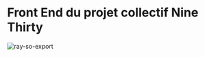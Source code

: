 # Front End du projet collectif Nine Thirty


![ray-so-export](https://github.com/adatechschool/projet-collectif---vente-de-meubles-le_bon_c/assets/123973678/e99f623b-a168-4115-83e9-03e85ea8f021)
